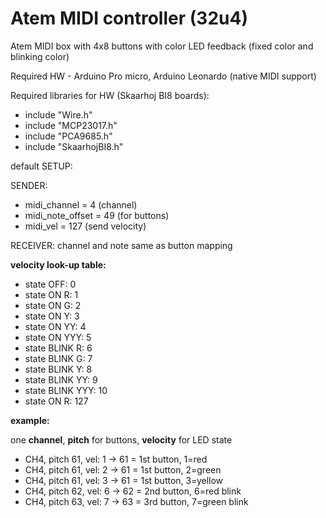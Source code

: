 # Atem MIDI controller (32u4)

Atem MIDI box with 4x8 buttons with color LED feedback (fixed color and blinking color)

Required HW - Arduino Pro micro, Arduino Leonardo (native MIDI support)

Required libraries for HW (Skaarhoj BI8 boards):
- include "Wire.h"
- include "MCP23017.h"
- include "PCA9685.h"
- include "SkaarhojBI8.h"


default SETUP:

SENDER:
 - midi_channel = 4 (channel)
 - midi_note_offset = 49 (for buttons)
 - midi_vel = 127 (send velocity)

RECEIVER:
channel and note same as button mapping

**velocity look-up table:**

- state      OFF:  0
- state     ON R:  1
- state     ON G:  2
- state     ON Y:  3
- state     ON YY: 4
- state    ON YYY: 5
- state BLINK   R: 6
- state BLINK   G: 7
- state BLINK   Y: 8
- state BLINK  YY: 9
- state BLINK YYY: 10
- state     ON R:  127

**example:**

one **channel**, **pitch** for buttons, **velocity** for LED state
- CH4, pitch 61, vel: 1 -> 61 = 1st button, 1=red
- CH4, pitch 61, vel: 2 -> 61 = 1st button, 2=green
- CH4, pitch 61, vel: 3 -> 61 = 1st button, 3=yellow
- CH4, pitch 62, vel: 6 -> 62 = 2nd button, 6=red blink
- CH4, pitch 63, vel: 7 -> 63 = 3rd button, 7=green blink
